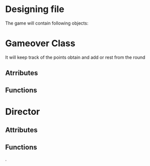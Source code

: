 # Designing file
 
 The game will contain following objects:


# Gameover Class 
 It will keep track of the points obtain and add or rest  from the round

 ## Atrributes 

 ## Functions

# Director 

## Attributes

## Functions 
.
 
